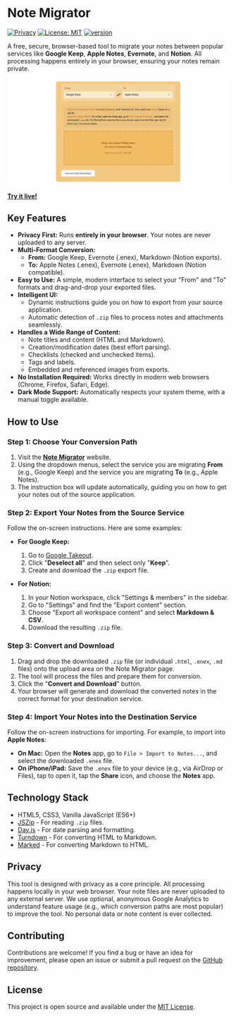 # Note Migrator

[![Privacy](https://img.shields.io/badge/Privacy-100%25%20Client--Side-brightgreen)](https://notemigrator.mgks.dev/)
[![License: MIT](https://img.shields.io/github/v/release/mgks/notemigrator)](LICENSE)
[![version](https://img.shields.io/badge/version-0.2.0-blue)](CHANGELOG.md)

A free, secure, browser-based tool to migrate your notes between popular services like **Google Keep**, **Apple Notes**, **Evernote**, and **Notion**. All processing happens entirely in your browser, ensuring your notes remain private.

![Screenshot of the Note Migrator Tool](assets/preview.png)

**[Try it live!](https://notemigrator.mgks.dev/)**

## Key Features

*   **Privacy First:** Runs **entirely in your browser**. Your notes are never uploaded to any server.
*   **Multi-Format Conversion:**
    *   **From:** Google Keep, Evernote (.enex), Markdown (Notion exports).
    *   **To:** Apple Notes (.enex), Evernote (.enex), Markdown (Notion compatible).
*   **Easy to Use:** A simple, modern interface to select your "From" and "To" formats and drag-and-drop your exported files.
*   **Intelligent UI:**
    *   Dynamic instructions guide you on how to export from your source application.
    *   Automatic detection of `.zip` files to process notes and attachments seamlessly.
*   **Handles a Wide Range of Content:**
    *   Note titles and content (HTML and Markdown).
    *   Creation/modification dates (best effort parsing).
    *   Checklists (checked and unchecked items).
    *   Tags and labels.
    *   Embedded and referenced images from exports.
*   **No Installation Required:** Works directly in modern web browsers (Chrome, Firefox, Safari, Edge).
*   **Dark Mode Support:** Automatically respects your system theme, with a manual toggle available.

## How to Use

### Step 1: Choose Your Conversion Path

1.  Visit the **[Note Migrator](https://notemigrator.mgks.dev/)** website.
2.  Using the dropdown menus, select the service you are migrating **From** (e.g., Google Keep) and the service you are migrating **To** (e.g., Apple Notes).
3.  The instruction box will update automatically, guiding you on how to get your notes out of the source application.

### Step 2: Export Your Notes from the Source Service

Follow the on-screen instructions. Here are some examples:

*   **For Google Keep:**
    1.  Go to [Google Takeout](https://takeout.google.com/).
    2.  Click "**Deselect all**" and then select only "**Keep**".
    3.  Create and download the `.zip` export file.

*   **For Notion:**
    1.  In your Notion workspace, click "Settings & members" in the sidebar.
    2.  Go to "Settings" and find the "Export content" section.
    3.  Choose "Export all workspace content" and select **Markdown & CSV**.
    4.  Download the resulting `.zip` file.

### Step 3: Convert and Download

1.  Drag and drop the downloaded `.zip` file (or individual `.html`, `.enex`, `.md` files) onto the upload area on the Note Migrator page.
2.  The tool will process the files and prepare them for conversion.
3.  Click the "**Convert and Download**" button.
4.  Your browser will generate and download the converted notes in the correct format for your destination service.

### Step 4: Import Your Notes into the Destination Service

Follow the on-screen instructions for importing. For example, to import into **Apple Notes**:

*   **On Mac:** Open the **Notes** app, go to `File > Import to Notes...`, and select the downloaded `.enex` file.
*   **On iPhone/iPad:** Save the `.enex` file to your device (e.g., via AirDrop or Files), tap to open it, tap the **Share** icon, and choose the **Notes** app.

## Technology Stack

*   HTML5, CSS3, Vanilla JavaScript (ES6+)
*   [JSZip](https://stuk.github.io/jszip/) - For reading `.zip` files.
*   [Day.js](https://day.js.org/) - For date parsing and formatting.
*   [Turndown](https://github.com/mixmark-io/turndown) - For converting HTML to Markdown.
*   [Marked](https://github.com/markedjs/marked) - For converting Markdown to HTML.

## Privacy

This tool is designed with privacy as a core principle. All processing happens locally in your web browser. Your note files are never uploaded to any external server. We use optional, anonymous Google Analytics to understand feature usage (e.g., which conversion paths are most popular) to improve the tool. No personal data or note content is ever collected.

## Contributing

Contributions are welcome! If you find a bug or have an idea for improvement, please open an issue or submit a pull request on the [GitHub repository](https://github.com/mgks/NoteMigrator).

## License

This project is open source and available under the [MIT License](LICENSE).